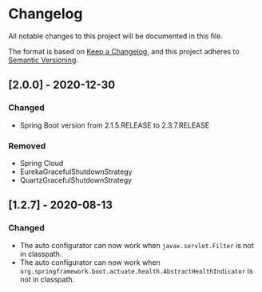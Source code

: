 # Changelog
All notable changes to this project will be documented in this file.

The format is based on [Keep a Changelog](https://keepachangelog.com/en/1.0.0/),
and this project adheres to [Semantic Versioning](https://semver.org/spec/v2.0.0.html).

## [2.0.0] - 2020-12-30
### Changed
* Spring Boot version from 2.1.5.RELEASE to 2.3.7.RELEASE

### Removed
* Spring Cloud
* EurekaGracefulShutdownStrategy
* QuartzGracefulShutdownStrategy

## [1.2.7] - 2020-08-13
### Changed
* The auto configurator can now work when `javax.servlet.Filter` is not in classpath.
* The auto configurator can now work when `org.springframework.boot.actuate.health.AbstractHealthIndicator` is not in classpath.
